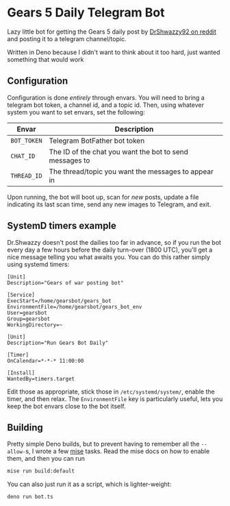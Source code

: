 # Gears 5 Daily Telegram Bot

Lazy little bot for getting the Gears 5 daily post by [DrShwazzy92 on reddit](https://www.reddit.com/user/drshwazzy92) and posting it to a telegram channel/topic.

Written in Deno because I didn't want to think about it too hard, just wanted something that would work

## Configuration

Configuration is done _entirely_ through envars. You will need to bring a telegram bot token, a channel id, and a topic id. Then, using whatever system you want to set envars, set the following:

| Envar       | Description                                             |
| ----------- | ------------------------------------------------------- |
| `BOT_TOKEN` | Telegram BotFather bot token                            |
| `CHAT_ID`   | The ID of the chat you want the bot to send messages to |
| `THREAD_ID` | The thread/topic you want the messages to appear in     |

Upon running, the bot will boot up, scan for _new_ posts, update a file indicating its last scan time, send any new images to Telegram, and exit.

## SystemD timers example

Dr.Shwazzy doesn't post the dailies too far in advance, so if you run the bot every day a few hours before the daily turn-over (1800 UTC), you'll get a nice message telling you what awaits you. You can do this rather simply using systemd timers:

```service
[Unit]
Description="Gears of war posting bot"

[Service]
ExecStart=/home/gearsbot/gears_bot
EnvironmentFile=/home/gearsbot/gears_bot_env
User=gearsbot
Group=gearsbot
WorkingDirectory=~
```

```service
[Unit]
Description="Run Gears Bot Daily"

[Timer]
OnCalendar=*-*-* 11:00:00

[Install]
WantedBy=timers.target
```

Edit those as appropriate, stick those in `/etc/systemd/system/`, enable the timer, and then relax. The `EnvironmentFile` key is particularly useful, lets you keep the bot envars close to the bot itself.

## Building

Pretty simple Deno builds, but to prevent having to remember all the `--allow-`s, I wrote a few [mise](https://mise.jdx.dev/tasks/) tasks. Read the mise docs on how to enable them, and then you can run

```sh
mise run build:default
```

You can also just run it as a script, which is lighter-weight:

```sh
deno run bot.ts
```
